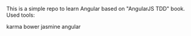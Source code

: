 This is a simple repo to learn Angular based on "AngularJS TDD" book.
Used tools:

karma
bower
jasmine
angular
